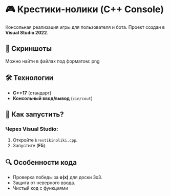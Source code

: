 # 🎮 Крестики-нолики (C++ Console)  

Консольная реализация игры для пользователя и бота. Проект создан в **Visual Studio 2022**.  

## 📸 Скриншоты  
Можно найти в файлах под форматом: png  

## 🛠 Технологии  
- **C++17** (стандарт)  
- **Консольный ввод/вывод** (`cin/cout`)  

## 🚀 Как запустить?  
### Через Visual Studio:  
1. Откройте `krestikinoliki.cpp`.
2. Запустите (**F5**).  

## 🔍 Особенности кода  
- Проверка победы за **o(x)** для доски 3x3.  
- Защита от неверного ввода.  
- Чистый код с функциями   
